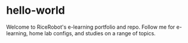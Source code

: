 # hello-world
Welcome to RiceRobot's e-learning portfolio and repo. Follow me for e-learning, home lab configs, and studies on a range of topics.
